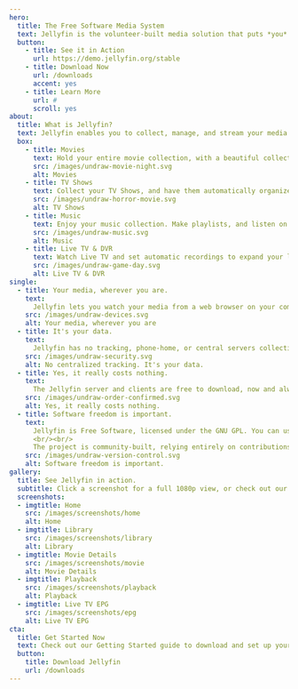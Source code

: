 ```yaml
---
hero:
  title: The Free Software Media System
  text: Jellyfin is the volunteer-built media solution that puts *you* in control of your media. Stream to any device from your own server, with no strings attached. Your media, your server, your way.
  button:
    - title: See it in Action
      url: https://demo.jellyfin.org/stable
    - title: Download Now
      url: /downloads
      accent: yes
    - title: Learn More
      url: #
      scroll: yes
about:
  title: What is Jellyfin?
  text: Jellyfin enables you to collect, manage, and stream your media. Run the Jellyfin server on your system and gain access to the leading free-software entertainment system, bells *and* whistles included.
  box:
    - title: Movies
      text: Hold your entire movie collection, with a beautiful collection of posters.
      src: /images/undraw-movie-night.svg
      alt: Movies
    - title: TV Shows
      text: Collect your TV Shows, and have them automatically organized by season.
      src: /images/undraw-horror-movie.svg
      alt: TV Shows
    - title: Music
      text: Enjoy your music collection. Make playlists, and listen on the go.
      src: /images/undraw-music.svg
      alt: Music
    - title: Live TV & DVR
      text: Watch Live TV and set automatic recordings to expand your library.
      src: /images/undraw-game-day.svg
      alt: Live TV & DVR
single:
  - title: Your media, wherever you are.
    text:
      Jellyfin lets you watch your media from a web browser on your computer, apps on your Roku, Android, iOS (including AirPlay), Android TV, or Fire TV device, or via your Chromecast or existing Kodi installation. See all <a href="clients/" class="footer__link">our clients</a>.
    src: /images/undraw-devices.svg
    alt: Your media, wherever you are
  - title: It's your data.
    text:
      Jellyfin has no tracking, phone-home, or central servers collecting your data. We believe in keeping our software open and transparent, and anything we might collect (crash logs, etc.) is opt-in only. We're also not in the media business, so the only media you see is your own.
    src: /images/undraw-security.svg
    alt: No centralized tracking. It's your data.
  - title: Yes, it really costs nothing.
    text:
      The Jellyfin server and clients are free to download, now and always. There are no costs, hidden or otherwise, to use Jellyfin, either for yourself, for your friends, or for your company. All our incidental costs are paid through donations from users like you.
    src: /images/undraw-order-confirmed.svg
    alt: Yes, it really costs nothing.
  - title: Software freedom is important.
    text:
      Jellyfin is Free Software, licensed under the GNU GPL. You can use it, study it, modify it, build it, and distribute it for free, as long as your changes are licensed the same way.
      <br/><br/>
      The project is community-built, relying entirely on contributions from volunteers to improve. Want to help out? There's lots of ways to do so, and you don't even have to code! See our <a href="contribute/" class="footer__link">Contribution Guide</a> for more details.
    src: /images/undraw-version-control.svg
    alt: Software freedom is important.
gallery:
  title: See Jellyfin in action.
  subtitle: Click a screenshot for a full 1080p view, or check out our <a href="https://demo.jellyfin.org/stable" class="footer__link">Demo Server</a> for a fully interactive trial.
  screenshots:
  - imgtitle: Home  
    src: /images/screenshots/home
    alt: Home
  - imgtitle: Library  
    src: /images/screenshots/library
    alt: Library
  - imgtitle: Movie Details
    src: /images/screenshots/movie
    alt: Movie Details
  - imgtitle: Playback
    src: /images/screenshots/playback
    alt: Playback
  - imgtitle: Live TV EPG
    src: /images/screenshots/epg
    alt: Live TV EPG
cta:
  title: Get Started Now
  text: Check out our Getting Started guide to download and set up your server today.
  button:
    title: Download Jellyfin
    url: /downloads
---
```

